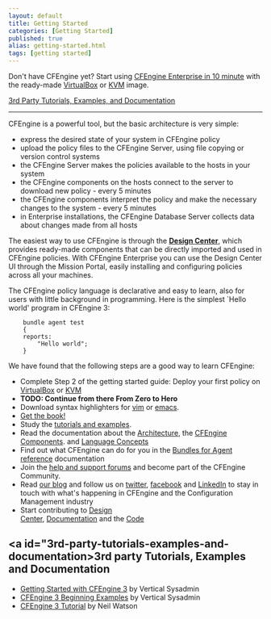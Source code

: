 ```yaml
---
layout: default
title: Getting Started 
categories: [Getting Started]
published: true
alias: getting-started.html
tags: [getting started]
---
```


Don't have CFEngine yet? Start using
[CFEngine Enterprise in 10 minute](https://cfengine.com/evaluate-enterprise) 
with the ready-made
[VirtualBox](https://cfengine.com/enterprise-getting-started) or
[KVM](https://cfengine.com/cfengine-enterprise-getting-started-using-kvm) 
image.



[3rd Party Tutorials, Examples, and Documentation](#3rd-party-tutorials-examples-and-documentation)

****

CFEngine is a powerful tool, but the basic architecture is very simple:

* express the desired state of your system in CFEngine policy
* upload the policy files to the CFEngine Server, using file copying or 
  version control systems
* the CFEngine Server makes the policies available to the hosts in your system
* the CFEngine components on the hosts connect to the server to download new
  policy - every 5 minutes
* the CFEngine components interpret the policy and make the necessary changes
  to the system - every 5 minutes
* in Enterprise installations, the CFEngine Database Server collects data 
  about changes made from all hosts

The easiest way to use CFEngine is through the 
**[Design Center](manuals-design-center.html)**,
which provides ready-made components that can be directly imported and used in 
CFEngine policies. With CFEngine Enterprise you can use the Design Center UI 
through the Mission Portal, easily installing and configuring policies across 
all your machines.

The CFEngine policy language is declarative and easy to learn, also for users
with little background in programming. Here is the simplest `Hello world' program in CFEngine 3:

```cf3
    bundle agent test
    {
    reports:
        "Hello world";
    }
```

We have found that the following steps are a good way to learn CFEngine:

* Complete Step 2 of the getting started guide: Deploy your first policy on
   [VirtualBox](https://cfengine.com/enterprise-getting-started-2) or 
     [KVM](https://cfengine.com/cfengine-enterprise-getting-started-using-kvm-step-2)
* **TODO: Continue from there From Zero to Hero**
* Download syntax highlighters for
  [vim](https://github.com/neilhwatson/vim_cf3) or
  [emacs](https://github.com/cfengine/core/blob/master/contrib/cfengine.el).
* <a href="http://cf-learn.info" target="_blank">Get the book!</a>
* Study the [tutorials and examples](examples.html).
* Read the documentation about the [Architecture](manuals-architecture.html),
  the [CFEngine Components](manuals-architecture-components.html).
  and [Language Concepts](manuals-language-concepts.html)
* Find out what CFEngine can do for you in the [Bundles for Agent 
  reference](reference-components-bundles-for-agent.html) documentation
* Join the [help and support 
  forums](getting-started-support-and-community.html) and become part
  of the CFEngine Community.
* Read [our blog](http://cfengine.com/blog) and follow us on 
  <a href="https://twitter.com/cfengine" target="_blank">twitter</a>,
  <a href="https://www.facebook.com/pages/Cfengine/311003700627?ref=ts" 
     target="_blank">facebook</a> and
  <a href="http://www.linkedin.com/groups?gid=136574&trk=hb_side_g" 
     target="_blank">LinkedIn</a>
  to stay in touch with what's happening in CFEngine and the Configuration 
  Management industry
* Start contributing to
  <a href="https://github.com/cfengine/design-center" target="_blank">Design  
  Center</a>, <a href="https://github.com/cfengine/documentation" 
  target="_blank">Documentation</a> and the
  <a href="https://github.com/cfengine/core" target="_blank">Code</a>

## <a id="3rd-party-tutorials-examples-and-documentation></a>3rd party Tutorials, Examples and Documentation

* <a href="http://www.verticalsysadmin.com/cfengine/Getting_Started_with_CFEngine_3.pdf"
  target="_blank">Getting Started with CFEngine 3</a> by Vertical Sysadmin
* <a href="http://www.verticalsysadmin.com/cfengine/beginning_examples/" 
  target="_blank">CFEngine 3 Beginning Examples</a> by Vertical Sysadmin
* <a href="http://watson-wilson.ca/2011/05/cfengine-3-cookbook-begins.html" 
  target="_blank">CFEngine 3 Tutorial</a> by Neil Watson
